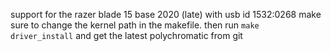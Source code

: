 support for the razer blade 15 base 2020 (late)
with usb id 1532:0268
make sure to change the kernel path in the makefile.
then run
`make driver_install` and get the latest polychromatic from git
